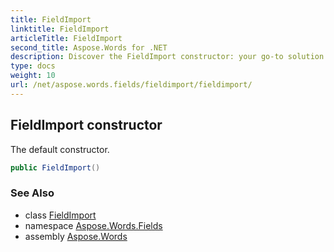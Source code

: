 ```yaml
---
title: FieldImport
linktitle: FieldImport
articleTitle: FieldImport
second_title: Aspose.Words for .NET
description: Discover the FieldImport constructor: your go-to solution for seamless data integration. Unlock efficient workflows with our powerful default constructor!
type: docs
weight: 10
url: /net/aspose.words.fields/fieldimport/fieldimport/
---
```

## FieldImport constructor

The default constructor.

```csharp
public FieldImport()
```

### See Also

* class [FieldImport](../)
* namespace [Aspose.Words.Fields](../../../aspose.words.fields/)
* assembly [Aspose.Words](../../../)
